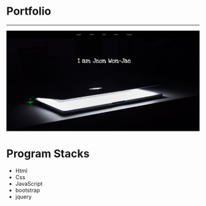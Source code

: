 # Portfolio  
---  
![port](./Images/port.JPG)  

# Program Stacks  
+ Html
+ Css
+ JavaScript
+ bootstrap
+ jquery
